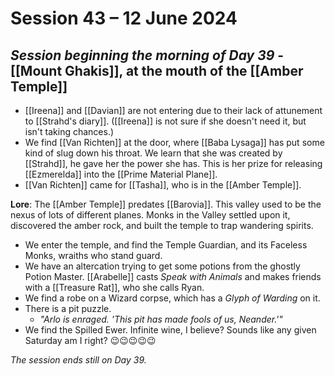 # Session 43 – 12 June 2024

## *Session beginning the morning of Day 39* - [[Mount Ghakis]], at the mouth of the [[Amber Temple]]

- [[Ireena]] and [[Davian]] are not entering due to their lack of attunement to [[Strahd's diary]]. ([[Ireena]] is not sure if she doesn't need it, but isn't taking chances.)
- We find [[Van Richten]] at the door, where [[Baba Lysaga]] has put some kind of slug down his throat. We learn that she was created by [[Strahd]], he gave her the power she has. This is her prize for releasing [[Ezmerelda]] into the [[Prime Material Plane]].
- [[Van Richten]] came for [[Tasha]], who is in the [[Amber Temple]].

**Lore**: The [[Amber Temple]] predates [[Barovia]]. This valley used to be the nexus of lots of different planes. Monks in the Valley settled upon it, discovered the amber rock, and built the temple to trap wandering spirits.

- We enter the temple, and find the Temple Guardian, and its Faceless Monks, wraiths who stand guard.
- We have an altercation trying to get some potions from the ghostly Potion Master. [[Arabelle]] casts *Speak with Animals* and makes friends with a [[Treasure Rat]], who she calls Ryan.
- We find a robe on a Wizard corpse, which has a *Glyph of Warding* on it.
- There is a pit puzzle.
	- *"Arlo is enraged. 'This pit has made fools of us, Neander.'"*
- We find the Spilled Ewer. Infinite wine, I believe? Sounds like any given Saturday am I right? 😉😉😉😉😉

*The session ends still on Day 39.*